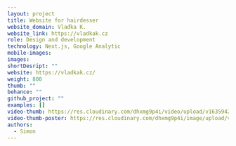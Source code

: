 ```yaml
---
layout: project
title: Website for hairdesser
website_domain: Vlaďka K.
website_link: https://vladkak.cz
role: Design and development
technology: Next.js, Google Analytic
mobile-images:
images:
shortDesript: ""
website: https://vladkak.cz/
weight: 800
thumb: ""
behance: ""
github_project: ""
examples: []
video-thumb: https://res.cloudinary.com/dhxmg9p4i/video/upload/v1635942143/loners/vladka-mobil.mp4
video-thumb-poster: https://res.cloudinary.com/dhxmg9p4i/image/upload/v1635942226/loners/vk-_2021-11-03_at_13.21.48.jpg
authors:
  - Simon
---
```

